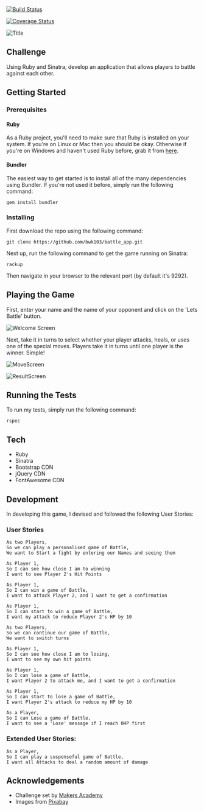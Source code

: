 [![Build Status](https://travis-ci.org/bwk103/battle_app.svg?branch=master)](https://travis-ci.org/bwk103/battle_app)

[![Coverage Status](https://coveralls.io/repos/github/bwk103/battle_app/badge.svg?branch=master)](https://coveralls.io/github/bwk103/battle_app?branch=master)

![Title](https://user-images.githubusercontent.com/8667021/37113133-5f200830-223c-11e8-817c-cdc79d05a7dd.png)

## Challenge

Using Ruby and Sinatra, develop an application that allows players to battle against each other.

## Getting Started

### Prerequisites

#### Ruby

As a Ruby project, you'll need to make sure that Ruby is installed on your system.  If you're on Linux or Mac then you should be okay. Otherwise if you're on Windows and haven't used Ruby before, grab it from [here](https://www.ruby-lang.org/en/).

#### Bundler

The easiest way to get started is to install all of the many dependencies using Bundler.  If you're not used it before, simply run the following command:

`gem install bundler`

### Installing

First download the repo using the following command:

`git clone https://github.com/bwk103/battle_app.git`

Next up, run the following command to get the game running on Sinatra:

`rackup`

Then navigate in your browser to the relevant port (by default it's 9292).

## Playing the Game

First, enter your name and the name of your opponent and click on the 'Lets Battle' button.

![Welcome Screen](https://user-images.githubusercontent.com/8667021/37112721-3676b362-223b-11e8-8161-13435913183c.png)

Next, take it in turns to select whether your player attacks, heals, or uses one of the special moves.  Players take it in turns until one player is the winner.  Simple!

![MoveScreen](https://user-images.githubusercontent.com/8667021/37112778-5cd543e8-223b-11e8-9b45-32fd1cfd8680.png)

![ResultScreen](https://user-images.githubusercontent.com/8667021/37112780-5f413d30-223b-11e8-8dc8-db36ffb39f42.png)

## Running the Tests

To run my tests, simply run the following command:

`rspec`

## Tech

- Ruby
- Sinatra
- Bootstrap CDN
- jQuery CDN
- FontAwesome CDN

## Development

In developing this game, I devised and followed the following User Stories:

### User Stories
```
As two Players,
So we can play a personalised game of Battle,
We want to Start a fight by entering our Names and seeing them

As Player 1,
So I can see how close I am to winning
I want to see Player 2's Hit Points

As Player 1,
So I can win a game of Battle,
I want to attack Player 2, and I want to get a confirmation

As Player 1,
So I can start to win a game of Battle,
I want my attack to reduce Player 2's HP by 10

As two Players,
So we can continue our game of Battle,
We want to switch turns

As Player 1,
So I can see how close I am to losing,
I want to see my own hit points

As Player 1,
So I can lose a game of Battle,
I want Player 2 to attack me, and I want to get a confirmation

As Player 1,
So I can start to lose a game of Battle,
I want Player 2's attack to reduce my HP by 10

As a Player,
So I can Lose a game of Battle,
I want to see a 'Lose' message if I reach 0HP first
```

### Extended User Stories:

```
As a Player,
So I can play a suspenseful game of Battle,
I want all Attacks to deal a random amount of damage
```

## Acknowledgements

- Challenge set by [Makers Academy](http://www.makersacademy.com)
- Images from [Pixabay](http://www.pixabay.com)
